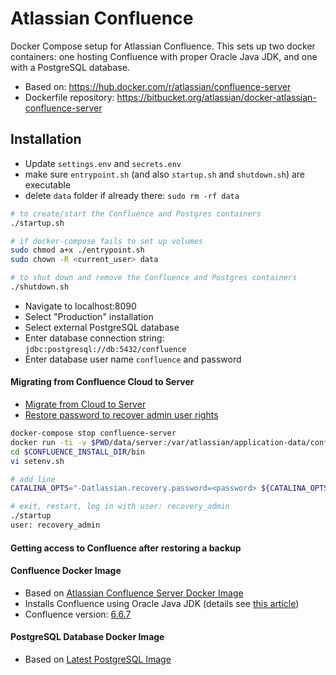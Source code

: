 # Atlassian Confluence
Docker Compose setup for Atlassian Confluence. This sets up two docker containers: one hosting Confluence with proper Oracle Java JDK, and one with a PostgreSQL database.

* Based on: https://hub.docker.com/r/atlassian/confluence-server
* Dockerfile repository: https://bitbucket.org/atlassian/docker-atlassian-confluence-server

## Installation

* Update `settings.env` and `secrets.env`
* make sure `entrypoint.sh` (and also `startup.sh` and `shutdown.sh`) are executable
* delete `data` folder if already there: `sudo rm -rf data`

```bash
# to create/start the Confluence and Postgres containers
./startup.sh

# if docker-compose fails to set up volumes
sudo chmod a+x ./entrypoint.sh
sudo chown -R <current_user> data

# to shut down and remove the Confluence and Postgres containers
./shutdown.sh
```

* Navigate to localhost:8090
* Select "Production" installation
* Select external PostgreSQL database
* Enter database connection string: `jdbc:postgresql://db:5432/confluence`
* Enter database user name `confluence` and password

#### Migrating from Confluence Cloud to Server

 * [Migrate from Cloud to Server](https://confluence.atlassian.com/confcloud/migrate-from-confluence-cloud-to-server-724765578.html)
 * [Restore password to recover admin user rights](https://confluence.atlassian.com/doc/restore-passwords-to-recover-admin-user-rights-158390.html)

```bash
docker-compose stop confluence-server
docker run -ti -v $PWD/data/server:/var/atlassian/application-data/confluence -p 8090:8090 confluence/server bash
cd $CONFLUENCE_INSTALL_DIR/bin
vi setenv.sh

# add line
CATALINA_OPTS="-Datlassian.recovery.password=<password> ${CATALINA_OPTS}"

# exit, restart, log in with user: recovery_admin
./startup
user: recovery_admin
```

#### Getting access to Confluence after restoring a backup

#### Confluence Docker Image
 * Based on [Atlassian Confluence Server Docker Image](https://bitbucket.org/atlassian/docker-atlassian-confluence-server/overview)
 * Installs Confluence using Oracle Java JDK (details see [this article](https://confluence.atlassian.com/confkb/update-the-confluence-docker-image-to-use-oracle-jdk-829062521.html))
 * Confluence version: [6.6.7](http://www.atlassian.com/software/confluence/downloads/binary/atlassian-confluence-6.6.7.tar.gz)
 
#### PostgreSQL Database Docker Image
 * Based on [Latest PostgreSQL Image](https://hub.docker.com/_/postgres/)